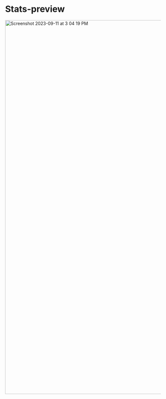 # Stats-preview
<img width="1210" alt="Screenshot 2023-09-11 at 3 04 19 PM" src="https://github.com/aleoluwatobemmanuel/Stats-preview/assets/118288543/b23e1cdf-57d0-4c19-91f2-fcf0d06e9070">
